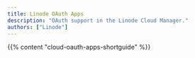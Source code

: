 ```yaml
---
title: Linode OAuth Apps
description: "OAuth support in the Linode Cloud Manager."
authors: ["Linode"]
---
```


{{% content "cloud-oauth-apps-shortguide" %}}
